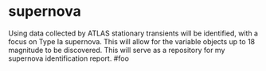 # supernova
Using data collected by ATLAS stationary transients will be identified, with a focus on Type Ia supernova. This will allow for the variable objects up to 18 magnitude to be discovered. This will serve as a repository for my supernova identification report.
#foo